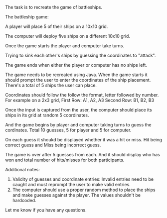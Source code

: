 The task is to recreate the game of battleships.

The battleship game:

A player will place 5 of their ships on a 10x10 grid.

The computer will deploy five ships on a different 10x10 grid.

Once the game starts the player and computer take turns.

Trying to sink each other's ships by guessing the coordinates to "attack".

The game ends when either the player or computer has no ships left.

The game needs to be recreated using Java. When the game starts it should prompt the user to enter the coordinates of the ship placement. There's a total of 5 ships the user can place.

Coordinates should follow the follow the format, letter followed by number.
For example on a 2x3 grid,
First Row: A1, A2, A3
Second Row: B1, B2, B3

Once the input is captured from the user, the computer should place its ships in its grid at random 5 coordinates.

And the game begins by player and computer taking turns to guess the cordinates. Total 10 guesses, 5 for player and 5 for computer.

On each guess it shoukd be displayed whether it was a hit or miss. Hit being correct guess and Miss being incorrect guess.

The game is over after 5 guesses from each. And it should display who has won and total number of hits/misses for both participants.

Additional notes:
1. Validity of guesses and coordinate entries: Invalid entries need to be caught and must reprompt the user to make valid entries.
2. The computer should use a proper random method to place the ships and make guesses against the player. The values shouldn't be hardcoded.


Let me know if you have any questions.